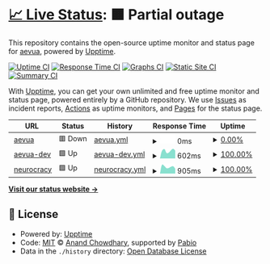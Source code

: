 # [📈 Live Status](https://status.aev.com.ua): <!--live status--> **🟧 Partial outage**

This repository contains the open-source uptime monitor and status page for [aevua](https://status.aev.com.ua), powered by [Upptime](https://github.com/upptime/upptime).

[![Uptime CI](https://github.com/aevua/upptime/workflows/Uptime%20CI/badge.svg)](https://github.com/aevua/upptime/actions?query=workflow%3A%22Uptime+CI%22)
[![Response Time CI](https://github.com/aevua/upptime/workflows/Response%20Time%20CI/badge.svg)](https://github.com/aevua/upptime/actions?query=workflow%3A%22Response+Time+CI%22)
[![Graphs CI](https://github.com/aevua/upptime/workflows/Graphs%20CI/badge.svg)](https://github.com/aevua/upptime/actions?query=workflow%3A%22Graphs+CI%22)
[![Static Site CI](https://github.com/aevua/upptime/workflows/Static%20Site%20CI/badge.svg)](https://github.com/aevua/upptime/actions?query=workflow%3A%22Static+Site+CI%22)
[![Summary CI](https://github.com/aevua/upptime/workflows/Summary%20CI/badge.svg)](https://github.com/aevua/upptime/actions?query=workflow%3A%22Summary+CI%22)

With [Upptime](https://upptime.js.org), you can get your own unlimited and free uptime monitor and status page, powered entirely by a GitHub repository. We use [Issues](https://github.com/aevua/upptime/issues) as incident reports, [Actions](https://github.com/aevua/upptime/actions) as uptime monitors, and [Pages](https://status.aev.com.ua) for the status page.

<!--start: status pages-->
<!-- This summary is generated by Upptime (https://github.com/upptime/upptime) -->
<!-- Do not edit this manually, your changes will be overwritten -->
<!-- prettier-ignore -->
| URL | Status | History | Response Time | Uptime |
| --- | ------ | ------- | ------------- | ------ |
| <img alt="" src="https://icons.duckduckgo.com/ip3/aev.com.ua.ico" height="13"> [aevua](https://aev.com.ua) | 🟥 Down | [aevua.yml](https://github.com/aevua/upptime/commits/HEAD/history/aevua.yml) | <details><summary><img alt="Response time graph" src="./graphs/aevua/response-time-week.png" height="20"> 0ms</summary><br><a href="https://status.aev.com.ua/history/aevua"><img alt="Response time 810" src="https://img.shields.io/endpoint?url=https%3A%2F%2Fraw.githubusercontent.com%2Faevua%2Fupptime%2FHEAD%2Fapi%2Faevua%2Fresponse-time.json"></a><br><a href="https://status.aev.com.ua/history/aevua"><img alt="24-hour response time 0" src="https://img.shields.io/endpoint?url=https%3A%2F%2Fraw.githubusercontent.com%2Faevua%2Fupptime%2FHEAD%2Fapi%2Faevua%2Fresponse-time-day.json"></a><br><a href="https://status.aev.com.ua/history/aevua"><img alt="7-day response time 0" src="https://img.shields.io/endpoint?url=https%3A%2F%2Fraw.githubusercontent.com%2Faevua%2Fupptime%2FHEAD%2Fapi%2Faevua%2Fresponse-time-week.json"></a><br><a href="https://status.aev.com.ua/history/aevua"><img alt="30-day response time 0" src="https://img.shields.io/endpoint?url=https%3A%2F%2Fraw.githubusercontent.com%2Faevua%2Fupptime%2FHEAD%2Fapi%2Faevua%2Fresponse-time-month.json"></a><br><a href="https://status.aev.com.ua/history/aevua"><img alt="1-year response time 810" src="https://img.shields.io/endpoint?url=https%3A%2F%2Fraw.githubusercontent.com%2Faevua%2Fupptime%2FHEAD%2Fapi%2Faevua%2Fresponse-time-year.json"></a></details> | <details><summary><a href="https://status.aev.com.ua/history/aevua">0.00%</a></summary><a href="https://status.aev.com.ua/history/aevua"><img alt="All-time uptime 80.26%" src="https://img.shields.io/endpoint?url=https%3A%2F%2Fraw.githubusercontent.com%2Faevua%2Fupptime%2FHEAD%2Fapi%2Faevua%2Fuptime.json"></a><br><a href="https://status.aev.com.ua/history/aevua"><img alt="24-hour uptime 0.00%" src="https://img.shields.io/endpoint?url=https%3A%2F%2Fraw.githubusercontent.com%2Faevua%2Fupptime%2FHEAD%2Fapi%2Faevua%2Fuptime-day.json"></a><br><a href="https://status.aev.com.ua/history/aevua"><img alt="7-day uptime 0.00%" src="https://img.shields.io/endpoint?url=https%3A%2F%2Fraw.githubusercontent.com%2Faevua%2Fupptime%2FHEAD%2Fapi%2Faevua%2Fuptime-week.json"></a><br><a href="https://status.aev.com.ua/history/aevua"><img alt="30-day uptime 0.00%" src="https://img.shields.io/endpoint?url=https%3A%2F%2Fraw.githubusercontent.com%2Faevua%2Fupptime%2FHEAD%2Fapi%2Faevua%2Fuptime-month.json"></a><br><a href="https://status.aev.com.ua/history/aevua"><img alt="1-year uptime 80.26%" src="https://img.shields.io/endpoint?url=https%3A%2F%2Fraw.githubusercontent.com%2Faevua%2Fupptime%2FHEAD%2Fapi%2Faevua%2Fuptime-year.json"></a></details>
| <img alt="" src="https://icons.duckduckgo.com/ip3/aevua.artas90.top.ico" height="13"> [aevua-dev](https://aevua.artas90.top) | 🟩 Up | [aevua-dev.yml](https://github.com/aevua/upptime/commits/HEAD/history/aevua-dev.yml) | <details><summary><img alt="Response time graph" src="./graphs/aevua-dev/response-time-week.png" height="20"> 602ms</summary><br><a href="https://status.aev.com.ua/history/aevua-dev"><img alt="Response time 616" src="https://img.shields.io/endpoint?url=https%3A%2F%2Fraw.githubusercontent.com%2Faevua%2Fupptime%2FHEAD%2Fapi%2Faevua-dev%2Fresponse-time.json"></a><br><a href="https://status.aev.com.ua/history/aevua-dev"><img alt="24-hour response time 613" src="https://img.shields.io/endpoint?url=https%3A%2F%2Fraw.githubusercontent.com%2Faevua%2Fupptime%2FHEAD%2Fapi%2Faevua-dev%2Fresponse-time-day.json"></a><br><a href="https://status.aev.com.ua/history/aevua-dev"><img alt="7-day response time 602" src="https://img.shields.io/endpoint?url=https%3A%2F%2Fraw.githubusercontent.com%2Faevua%2Fupptime%2FHEAD%2Fapi%2Faevua-dev%2Fresponse-time-week.json"></a><br><a href="https://status.aev.com.ua/history/aevua-dev"><img alt="30-day response time 580" src="https://img.shields.io/endpoint?url=https%3A%2F%2Fraw.githubusercontent.com%2Faevua%2Fupptime%2FHEAD%2Fapi%2Faevua-dev%2Fresponse-time-month.json"></a><br><a href="https://status.aev.com.ua/history/aevua-dev"><img alt="1-year response time 616" src="https://img.shields.io/endpoint?url=https%3A%2F%2Fraw.githubusercontent.com%2Faevua%2Fupptime%2FHEAD%2Fapi%2Faevua-dev%2Fresponse-time-year.json"></a></details> | <details><summary><a href="https://status.aev.com.ua/history/aevua-dev">100.00%</a></summary><a href="https://status.aev.com.ua/history/aevua-dev"><img alt="All-time uptime 100.00%" src="https://img.shields.io/endpoint?url=https%3A%2F%2Fraw.githubusercontent.com%2Faevua%2Fupptime%2FHEAD%2Fapi%2Faevua-dev%2Fuptime.json"></a><br><a href="https://status.aev.com.ua/history/aevua-dev"><img alt="24-hour uptime 100.00%" src="https://img.shields.io/endpoint?url=https%3A%2F%2Fraw.githubusercontent.com%2Faevua%2Fupptime%2FHEAD%2Fapi%2Faevua-dev%2Fuptime-day.json"></a><br><a href="https://status.aev.com.ua/history/aevua-dev"><img alt="7-day uptime 100.00%" src="https://img.shields.io/endpoint?url=https%3A%2F%2Fraw.githubusercontent.com%2Faevua%2Fupptime%2FHEAD%2Fapi%2Faevua-dev%2Fuptime-week.json"></a><br><a href="https://status.aev.com.ua/history/aevua-dev"><img alt="30-day uptime 100.00%" src="https://img.shields.io/endpoint?url=https%3A%2F%2Fraw.githubusercontent.com%2Faevua%2Fupptime%2FHEAD%2Fapi%2Faevua-dev%2Fuptime-month.json"></a><br><a href="https://status.aev.com.ua/history/aevua-dev"><img alt="1-year uptime 100.00%" src="https://img.shields.io/endpoint?url=https%3A%2F%2Fraw.githubusercontent.com%2Faevua%2Fupptime%2FHEAD%2Fapi%2Faevua-dev%2Fuptime-year.json"></a></details>
| <img alt="" src="https://neurocracy.net/images/logo.jpg" height="13"> [neurocracy](https://neurocracy.net) | 🟩 Up | [neurocracy.yml](https://github.com/aevua/upptime/commits/HEAD/history/neurocracy.yml) | <details><summary><img alt="Response time graph" src="./graphs/neurocracy/response-time-week.png" height="20"> 905ms</summary><br><a href="https://status.aev.com.ua/history/neurocracy"><img alt="Response time 734" src="https://img.shields.io/endpoint?url=https%3A%2F%2Fraw.githubusercontent.com%2Faevua%2Fupptime%2FHEAD%2Fapi%2Fneurocracy%2Fresponse-time.json"></a><br><a href="https://status.aev.com.ua/history/neurocracy"><img alt="24-hour response time 657" src="https://img.shields.io/endpoint?url=https%3A%2F%2Fraw.githubusercontent.com%2Faevua%2Fupptime%2FHEAD%2Fapi%2Fneurocracy%2Fresponse-time-day.json"></a><br><a href="https://status.aev.com.ua/history/neurocracy"><img alt="7-day response time 905" src="https://img.shields.io/endpoint?url=https%3A%2F%2Fraw.githubusercontent.com%2Faevua%2Fupptime%2FHEAD%2Fapi%2Fneurocracy%2Fresponse-time-week.json"></a><br><a href="https://status.aev.com.ua/history/neurocracy"><img alt="30-day response time 721" src="https://img.shields.io/endpoint?url=https%3A%2F%2Fraw.githubusercontent.com%2Faevua%2Fupptime%2FHEAD%2Fapi%2Fneurocracy%2Fresponse-time-month.json"></a><br><a href="https://status.aev.com.ua/history/neurocracy"><img alt="1-year response time 734" src="https://img.shields.io/endpoint?url=https%3A%2F%2Fraw.githubusercontent.com%2Faevua%2Fupptime%2FHEAD%2Fapi%2Fneurocracy%2Fresponse-time-year.json"></a></details> | <details><summary><a href="https://status.aev.com.ua/history/neurocracy">100.00%</a></summary><a href="https://status.aev.com.ua/history/neurocracy"><img alt="All-time uptime 100.00%" src="https://img.shields.io/endpoint?url=https%3A%2F%2Fraw.githubusercontent.com%2Faevua%2Fupptime%2FHEAD%2Fapi%2Fneurocracy%2Fuptime.json"></a><br><a href="https://status.aev.com.ua/history/neurocracy"><img alt="24-hour uptime 100.00%" src="https://img.shields.io/endpoint?url=https%3A%2F%2Fraw.githubusercontent.com%2Faevua%2Fupptime%2FHEAD%2Fapi%2Fneurocracy%2Fuptime-day.json"></a><br><a href="https://status.aev.com.ua/history/neurocracy"><img alt="7-day uptime 100.00%" src="https://img.shields.io/endpoint?url=https%3A%2F%2Fraw.githubusercontent.com%2Faevua%2Fupptime%2FHEAD%2Fapi%2Fneurocracy%2Fuptime-week.json"></a><br><a href="https://status.aev.com.ua/history/neurocracy"><img alt="30-day uptime 100.00%" src="https://img.shields.io/endpoint?url=https%3A%2F%2Fraw.githubusercontent.com%2Faevua%2Fupptime%2FHEAD%2Fapi%2Fneurocracy%2Fuptime-month.json"></a><br><a href="https://status.aev.com.ua/history/neurocracy"><img alt="1-year uptime 100.00%" src="https://img.shields.io/endpoint?url=https%3A%2F%2Fraw.githubusercontent.com%2Faevua%2Fupptime%2FHEAD%2Fapi%2Fneurocracy%2Fuptime-year.json"></a></details>

<!--end: status pages-->

[**Visit our status website →**](https://status.aev.com.ua)

## 📄 License

- Powered by: [Upptime](https://github.com/upptime/upptime)
- Code: [MIT](./LICENSE) © [Anand Chowdhary](https://anandchowdhary.com), supported by [Pabio](https://pabio.com)
- Data in the `./history` directory: [Open Database License](https://opendatacommons.org/licenses/odbl/1-0/)

